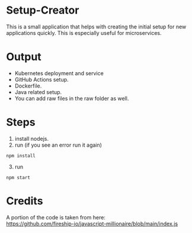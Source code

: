 # Setup-Creator
This is a small application that helps with creating the initial setup for new applications quickly. This is especially useful for microservices.

# Output
- Kubernetes deployment and service  
- GitHub Actions setup.  
- Dockerfile.  
- Java related setup.  
- You can add raw files in the raw folder as well.  

# Steps
1. install nodejs.
2. run (if you see an error run it again)  
```
npm install
```
3. run  
```
npm start
```
 # Credits
 A portion of the code is taken from here:  
 https://github.com/fireship-io/javascript-millionaire/blob/main/index.js
 
